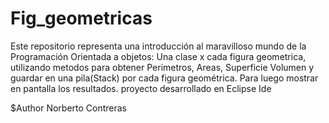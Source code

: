 # Fig_geometricas
Este repositorio  representa una introducción al maravilloso mundo de la Programación Orientada a objetos:
Una clase x cada  figura geometrica, utilizando metodos para obtener Perimetros, Areas, Superficie
Volumen y guardar en una pila(Stack) por cada figura geométrica.
Para luego mostrar en pantalla los resultados.
proyecto desarrollado en Eclipse Ide

$Author Norberto Contreras
